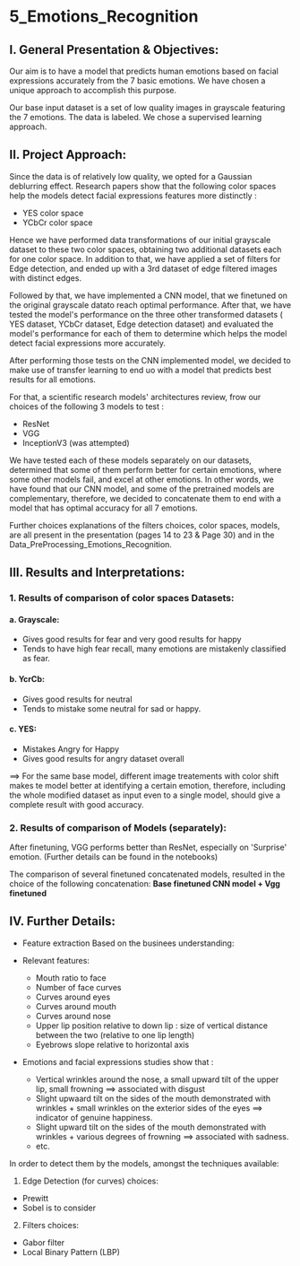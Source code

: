 # 5_Emotions_Recognition

## I. General Presentation & Objectives:
Our aim is to have a model that predicts human emotions based on facial expressions accurately from the 7 basic emotions. We have chosen a unique approach to accomplish this purpose.

Our base input dataset is a set of low quality images in grayscale featuring the 7 emotions. The data is labeled. We chose a supervised learning approach.

## II. Project Approach:
Since the data is of relatively low quality, we opted for a Gaussian deblurring effect. 
Research papers show that the following color spaces help the models detect facial expressions features more distinctly : 
- YES color space
- YCbCr color space

Hence we have performed data transformations of our initial grayscale dataset to these two color spaces, obtaining two additional datasets each for one color space.
In addition to that, we have applied a set of filters for Edge detection, and ended up with a 3rd dataset of edge filtered images with distinct edges.

Followed by that, we have implemented a CNN model, that we finetuned on the original grayscale datato reach optimal performance. After that, we have tested the model's performance on the three other transformed datasets ( YES dataset, YCbCr dataset, Edge detection dataset) and evaluated the model's performance for each of them to determine which helps the model detect facial expressions more accurately.

After performing those tests on the CNN implemented model, we decided to make use of transfer learning to end uo with a model that predicts best results for all emotions.

For that, a scientific research models' architectures review, frow our choices of the following 3 models to test : 
- ResNet
- VGG
- InceptionV3 (was attempted)

We have tested each of these models separately on our datasets, determined that some of them perform better for certain emotions, where some other models fail, and excel at other emotions. In other words, we have found that our CNN model, and some of the pretrained models are complementary, therefore, we decided to concatenate them to end with a model that has optimal accuracy for all 7 emotions.

Further choices explanations of the filters choices, color spaces, models, are all present in the presentation (pages 14 to 23 & Page 30) and in the Data_PreProcessing_Emotions_Recognition.

## III. Results and Interpretations:
### 1. Results of comparison of color spaces Datasets:
#### a. Grayscale:
  - Gives good results for fear and very good results for happy
  - Tends to have high fear recall, many emotions are mistakenly classified as fear.

#### b. YcrCb:
  - Gives good results for neutral
  - Tends to mistake some neutral for sad or happy.
    
#### c. YES:
  - Mistakes Angry for Happy
  - Gives good results for angry dataset overall
  
==> For the same base model, different image treatements with color shift makes te model better at identifying a certain emotion, therefore, including the whole modified dataset as input even to a single model, should give a complete result with good accuracy.

### 2. Results of comparison of Models (separately):
After finetuning, VGG performs better than ResNet, especially on 'Surprise' emotion. (Further details can be found in the notebooks)

The comparison of several finetuned concatenated models, resulted in the choice of the following concatenation: 
**Base finetuned CNN model + Vgg finetuned**


## IV. Further Details:
- Feature extraction
Based on the businees understanding:

- Relevant features:
  - Mouth ratio to face
  - Number of face curves
  - Curves around eyes
  - Curves around mouth
  - Curves around nose
  - Upper lip position relative to down lip : size of vertical distance between the two (relative to one lip length)
  - Eyebrows slope relative to horizontal axis

- Emotions and facial expressions studies show that :     
  - Vertical wrinkles around the nose, a small upward tilt of the upper lip, small frowning ==> associated with disgust
  - Slight upwaard tilt on the sides of the mouth demonstrated with wrinkles + small wrinkles on the exterior sides of the eyes ==> indicator of genuine happiness.
  - Slight upward tilt on the sides of the mouth demonstrated with wrinkles + various degrees of frowning ==> associated with sadness.
  - etc.

In order to detect them by the models, amongst the techniques available:

1. Edge Detection (for curves) choices:
  - Prewitt
  - Sobel is to consider

2. Filters choices:
  - Gabor filter
  - Local Binary Pattern (LBP)


